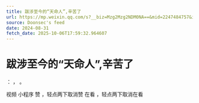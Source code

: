 ```yaml
---
title: 跋涉至今的“天命人”,辛苦了
url: https://mp.weixin.qq.com/s?__biz=Mzg2Mzg2NDM0NA==&mid=2247484757&idx=1&sn=d4cec304d380b4f08dd3d993d961a017
source: Doonsec's feed
date: 2024-08-31
fetch_date: 2025-10-06T17:59:32.964607
---
```


# 跋涉至今的“天命人”,辛苦了

：
，
。

视频
小程序
赞
，轻点两下取消赞
在看
，轻点两下取消在看
